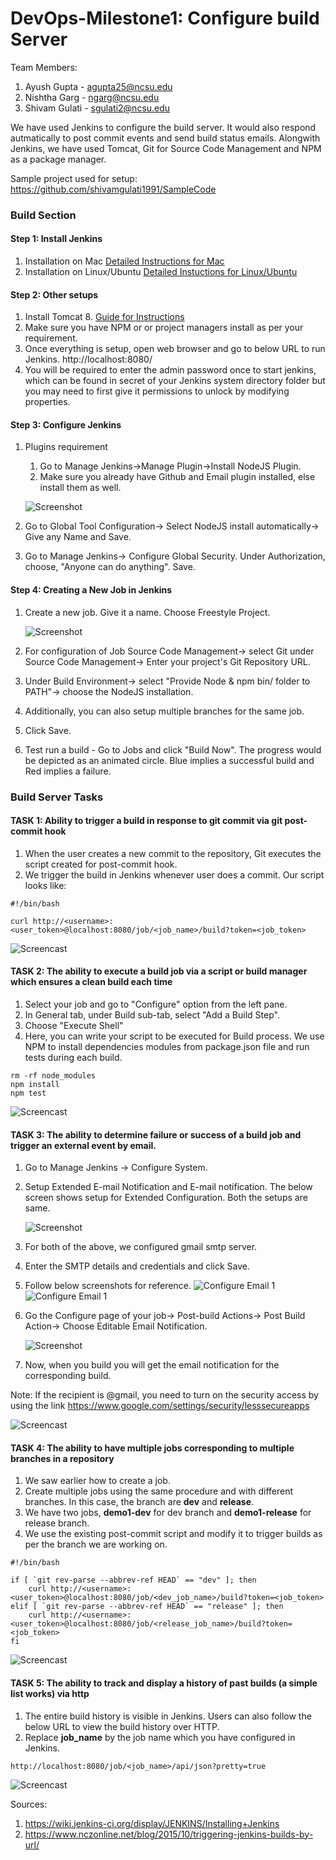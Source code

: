 # DevOps-Milestone1: Configure build Server

Team Members:

1. Ayush Gupta - agupta25@ncsu.edu
2. Nishtha Garg - ngarg@ncsu.edu
3. Shivam Gulati - sgulati2@ncsu.edu

We have used Jenkins to configure the build server. It would also respond autmatically to post commit events and send build status emails. Alongwith Jenkins, we have used Tomcat, Git for Source Code Management and NPM as a package manager.

Sample project used for setup:
https://github.com/shivamgulati1991/SampleCode

### Build Section

#### Step 1: Install Jenkins

1. Installation on Mac
	[Detailed Instructions for Mac](https://wiki.wocommunity.org/display/documentation/Installing+and+Configuring+Jenkins)
2. Installation on Linux/Ubuntu
	[Detailed Instuctions for Linux/Ubuntu](https://wiki.jenkins-ci.org/display/JENKINS/Installing+Jenkins+on+Ubuntu)

#### Step 2: Other setups

1. Install Tomcat 8.
	[Guide for Instructions](https://www.ntu.edu.sg/home/ehchua/programming/howto/Tomcat_HowTo.html)
2. Make sure you have NPM or or project managers install as per your requirement.
3. Once everything is setup, open web browser and go to below URL to run Jenkins.
	http://localhost:8080/
4. You will be required to enter the admin password once to start jenkins, which can be found in secret of your Jenkins system directory folder but you may need to first give it permissions to unlock by modifying properties.

#### Step 3: Configure Jenkins

1. Plugins requirement
   1. Go to Manage Jenkins->Manage Plugin->Install NodeJS Plugin.
   2. Make sure you already have Github and Email plugin installed, else install them as well.
   
   ![Screenshot](https://github.com/shivamgulati1991/DevOps-Milestone1/blob/master/Screens/Plugin%20screen.JPG)
2. Go to Global Tool Configuration-> Select NodeJS install automatically-> Give any Name and Save.
3. Go to Manage Jenkins-> Configure Global Security. Under Authorization, choose, "Anyone can do anything". Save.

#### Step 4: Creating a New Job in Jenkins

1. Create a new job. Give it a name. Choose Freestyle Project.
	
	![Screenshot](https://github.com/shivamgulati1991/DevOps-Milestone1/blob/master/Screens/NewJob.JPG)
2. For configuration of Job
   Source Code Management-> select Git under Source Code Management-> Enter your project's Git Repository URL.
3. Under Build Environment-> select "Provide Node & npm bin/ folder to PATH"-> choose the NodeJS installation.
4. Additionally, you can also setup multiple branches for the same job.
5. Click Save.
5. Test run a build - Go to Jobs and click "Build Now". The progress would be depicted as an animated circle. Blue implies a successful build and Red implies a failure.

### Build Server Tasks

#### TASK 1: Ability to trigger a build in response to git commit via git post-commit hook

1. When the user creates a new commit to the repository, Git executes the script created for post-commit hook.
2. We trigger the build in Jenkins whenever user does a commit. Our script looks like:

```
#!/bin/bash

curl http://<username>:<user_token>@localhost:8080/job/<job_name>/build?token=<job_token>
```
![Screencast](https://github.com/shivamgulati1991/DevOps-Milestone1/blob/master/Screens/1.gif)


#### TASK 2: The ability to execute a build job via a script or build manager which ensures a clean build each time

1. Select your job and go to "Configure" option from the left pane.
2. In General tab, under Build sub-tab, select "Add a Build Step".
3. Choose "Execute Shell"
4. Here, you can write your script to be executed for Build process. We use NPM to install dependencies modules from package.json file and run tests during each build.

```
rm -rf node_modules
npm install
npm test
```
![Screencast](https://github.com/shivamgulati1991/DevOps-Milestone1/blob/master/Screens/2.gif)


#### TASK 3: The ability to determine failure or success of a build job and trigger an external event  by email.

1. Go to Manage Jenkins -> Configure System.
2. Setup Extended E-mail Notification and E-mail notification. The below screen shows setup for Extended Configuration. Both the setups are same.

	![Screenshot](https://github.com/shivamgulati1991/DevOps-Milestone1/blob/master/Screens/Email1.JPG)
3. For both of the above, we configured gmail smtp server. 
4. Enter the SMTP details and credentials and click Save.
5. Follow below screenshots for reference.
   ![Configure Email 1]()
   ![Configure Email 1]()
6. Go the Configure page of your job-> Post-build Actions-> Post Build Action-> Choose Editable Email Notification.

	![Screenshot](https://github.com/shivamgulati1991/DevOps-Milestone1/blob/master/Screens/PostBuildAction.JPG)
7. Now, when you build you will get the email notification for the corresponding build.

Note: If the recipient is @gmail, you need to turn on the security access by using the link https://www.google.com/settings/security/lesssecureapps

![Screencast](https://github.com/shivamgulati1991/DevOps-Milestone1/blob/master/Screens/3.gif)


#### TASK 4: The ability to have multiple jobs corresponding to multiple branches in a repository

1. We saw earlier how to create a job.
2. Create multiple jobs using the same procedure and with different branches. In this case, the branch are **dev** and **release**.
3. We have two jobs, **demo1-dev** for dev branch and **demo1-release** for release branch.
4. We use the existing post-commit script and modify it to trigger builds as per the branch we are working on.

```
#!/bin/bash

if [ `git rev-parse --abbrev-ref HEAD` == "dev" ]; then
	curl http://<username>:<user_token>@localhost:8080/job/<dev_job_name>/build?token=<job_token>
elif [ `git rev-parse --abbrev-ref HEAD` == "release" ]; then
	curl http://<username>:<user_token>@localhost:8080/job/<release_job_name>/build?token=<job_token>
fi
```

![Screencast](https://github.com/shivamgulati1991/DevOps-Milestone1/blob/master/Screens/4.gif)


#### TASK 5: The ability to track and display a history of past builds (a simple list works) via http

1. The entire build history is visible in Jenkins. Users can also follow the below URL to view the build history over HTTP.
2. Replace **job_name** by the job name which you have configured in Jenkins.

```
http://localhost:8080/job/<job_name>/api/json?pretty=true
```

![Screencast](https://github.com/shivamgulati1991/DevOps-Milestone1/blob/master/Screens/5.gif)


Sources:

1. https://wiki.jenkins-ci.org/display/JENKINS/Installing+Jenkins
2. https://www.nczonline.net/blog/2015/10/triggering-jenkins-builds-by-url/
